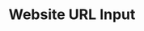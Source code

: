 ---
title: Website URL Input
category: Application
paid: false
isActive: true
ltr: {"vue":{"vueTail":[{"code":"<template>\n  <div class=\"max-w-md px-4 mx-auto mt-12\">\n    <label for=\"website-url\" class=\"block text-left py-2 text-gray-500\">\n      Website URL\n    </label>\n    <div class=\"flex items-center text-gray-400 border rounded-md\">\n      <div class=\"px-3 py-2.5 rounded-l-md bg-gray-50 border-r\">\n        https://\n      </div>\n      <input type=\"text\" placeholder=\"www.example.com\" id=\"website-url\"\n        class=\"w-full p-2.5 ml-2 bg-transparent outline-none\" />\n    </div>\n  </div>\n</template>","label":"App.vue"}],"vueCss":[{"code":"<template>\n  <div class=\"input-container\">\n    <label for=\"website-url\" class=\"input-label\">\n      Website URL\n    </label>\n    <div class=\"input-parent\">\n      <div class=\"left-input bg-gray-50\">\n        https://\n      </div>\n      <input type=\"text\" placeholder=\"www.example.com\" id=\"website-url\" class=\"website-url\" />\n    </div>\n  </div>\n</template>","label":"App.vue"},{"code":"  .input-container {\n    max-width: 28rem;\n    padding-left: 1rem;\n    padding-right: 1rem;\n    margin-left: auto;\n    margin-right: auto;\n    margin-top: 3rem;\n  }\n  .input-label {\n    color: #6b7280;\n    text-align: left;\n    padding-top: 0.5rem;\n    padding-bottom: 0.5rem;\n    display: block;\n  }\n  .input-parent {\n    border-radius: 0.375rem;\n    display: flex;\n    align-items: center;\n    color: #9ca3af;\n    border-width: 1px;\n  }\n  .left-input {\n    padding-top: 0.625rem;\n    padding-bottom: 0.625rem;\n    padding-left: 0.75rem;\n    padding-right: 0.75rem;\n    border-right-width: 1px;\n    border-top-left-radius: 0.375rem;\n    border-bottom-left-radius: 0.375rem;\n    background-color: #f9fafb;\n  }\n  .website-url {\n    padding: 0.625rem;\n    outline: 2px solid transparent;\n    outline-offset: 2px;\n    background-color: transparent;\n    width: 100%;\n    margin-left: 0.5rem;\n  }","label":"style.css"}]},"react":{"jsxTail":[{"label":"App.jsx","code":"export default () => {\n    return (\n        <div className=\"max-w-md px-4 mx-auto mt-12\">\n            <label for=\"website-url\" className=\"block py-2 text-gray-500\">\n                Website URL\n            </label>\n            <div className=\"flex items-center text-gray-400 border rounded-md\">\n                <div className=\"px-3 py-2.5 rounded-l-md bg-gray-50 border-r\">\n                    https://\n                </div>\n                <input \n                    type=\"text\"\n                    placeholder=\"www.example.com\"\n                    id=\"website-url\"\n                    className=\"w-full p-2.5 ml-2 bg-transparent outline-none\"\n                />\n            </div>\n        </div>\n    )\n}"}],"jsxCss":[{"code":"export default () => {\n    return (\n        <div className=\"website-url-input\">\n            <label for=\"website-url\">\n                Website URL\n            </label>\n            <div className=\"input-container\">\n                <div className=\"website-protocol\">\n                    https://\n                </div>\n                <input \n                    type=\"text\"\n                    placeholder=\"www.example.com\"\n                    id=\"website-url\"\n                    className=\"input\"\n                />\n            </div>\n        </div>\n    )\n}\n","label":"App.jsx"},{"label":"style.css","code":".website-url-input {\n  max-width: 28rem;\n  padding: 0px 1rem 0px 1rem;\n  margin: 3rem auto 0px auto;\n}\n.website-url-input label {\n  display: block;\n  padding-top: 0.5rem;\n  padding-bottom: 0.5rem;\n  color: #6b7280;\n}\n.website-url-input .input-container {\n  display: flex;\n  align-items: center;\n  color: #9ca3af;\n  border: solid 1px #e5e7eb;\n  border-radius: 0.375rem;\n}\n.website-url-input .input-container .website-protocol {\n  padding: 0.625rem 0.75rem 0.625rem 0.75rem;\n  background-color: #f9fafb;\n  border-top-left-radius: 0.375rem;\n  border-bottom-left-radius: 0.375rem;\n  border-right: solid 1px #e5e7eb;\n}\n.website-url-input .input-container .input {\n  width: 100%;\n  padding: 0.625rem;\n  margin-left: 0.5rem;\n  background-color: transparent;\n  outline: none;\n}\n"}]},"preview":"function App() {\n  return /*#__PURE__*/React.createElement(\"div\", {\n    className: \"max-w-md px-4 mx-auto mt-12\"\n  }, /*#__PURE__*/React.createElement(\"label\", {\n    for: \"website-url\",\n    className: \"block py-2 text-gray-500\"\n  }, \"Website URL\"), /*#__PURE__*/React.createElement(\"div\", {\n    className: \"flex items-center text-gray-400 border rounded-md\"\n  }, /*#__PURE__*/React.createElement(\"div\", {\n    className: \"px-3 py-2.5 rounded-l-md bg-gray-50 border-r\"\n  }, \"https://\"), /*#__PURE__*/React.createElement(\"input\", {\n    type: \"text\",\n    placeholder: \"www.example.com\",\n    id: \"website-url\",\n    className: \"w-full p-2.5 ml-2 bg-transparent outline-none\"\n  })));\n}"}
rtl: {"vue":{"vueCss":[],"vueTail":[]},"react":{"jsxTail":[{"label":"App.jsx","code":"export default () => {\n    return (\n        <div className=\"max-w-md px-4 mx-auto mt-12\">\n            <label for=\"website-url\" className=\"block py-2 text-gray-500\">\n                رابط الموقع\n            </label>\n            <div dir=\"ltr\" className=\"flex items-center text-gray-400 border rounded-md\">\n                <div className=\"px-3 py-2.5 rounded-l-md bg-gray-50 border-r\">\n                    https://\n                </div>\n                <input \n                    type=\"text\"\n                    placeholder=\"www.example.com\"\n                    id=\"website-url\"\n                    className=\"w-full p-2.5 ml-2 bg-transparent outline-none\"\n                />\n            </div>\n        </div>\n    )\n}"}],"jsxCss":[{"label":"App.jsx","code":"export default () => {\n    return (\n        <div className=\"website-url-input\">\n            <label for=\"website-url\">\n                رابط الموقع\n            </label>\n            <div dir=\"ltr\" className=\"input-container\">\n                <div className=\"website-protocol\">\n                    https://\n                </div>\n                <input \n                    type=\"text\"\n                    placeholder=\"www.example.com\"\n                    id=\"website-url\"\n                    className=\"input\"\n                />\n            </div>\n        </div>\n    )\n}"},{"code":".website-url-input {\n  max-width: 28rem;\n  padding: 0px 1rem 0px 1rem;\n  margin: 3rem auto 0px auto;\n}\n.website-url-input label {\n  display: block;\n  padding-top: 0.5rem;\n  padding-bottom: 0.5rem;\n  color: #6b7280;\n}\n.website-url-input .input-container {\n  display: flex;\n  align-items: center;\n  color: #9ca3af;\n  border: solid 1px #e5e7eb;\n  border-radius: 0.375rem;\n}\n.website-url-input .input-container .website-protocol {\n  padding: 0.625rem 0.75rem 0.625rem 0.75rem;\n  background-color: #f9fafb;\n  border-top-left-radius: 0.375rem;\n  border-bottom-left-radius: 0.375rem;\n  border-right: solid 1px #e5e7eb;\n}\n.website-url-input .input-container .input {\n  width: 100%;\n  padding: 0.625rem;\n  margin-left: 0.5rem;\n  background-color: transparent;\n  outline: none;\n}","label":"style.css"}]},"preview":"function App() {\n  return /*#__PURE__*/React.createElement(\"div\", {\n    className: \"max-w-md px-4 mx-auto mt-12\"\n  }, /*#__PURE__*/React.createElement(\"label\", {\n    for: \"website-url\",\n    className: \"block py-2 text-gray-500\"\n  }, \"\\u0631\\u0627\\u0628\\u0637 \\u0627\\u0644\\u0645\\u0648\\u0642\\u0639\"), /*#__PURE__*/React.createElement(\"div\", {\n    dir: \"ltr\",\n    className: \"flex items-center text-gray-400 border rounded-md\"\n  }, /*#__PURE__*/React.createElement(\"div\", {\n    className: \"px-3 py-2.5 rounded-l-md bg-gray-50 border-r\"\n  }, \"https://\"), /*#__PURE__*/React.createElement(\"input\", {\n    type: \"text\",\n    placeholder: \"www.example.com\",\n    id: \"website-url\",\n    className: \"w-full p-2.5 ml-2 bg-transparent outline-none\"\n  })));\n}"}
slug: /inputs
id: 1f861d42-be7c-4362-a3fd-9c0928e9bc52
created_at: 1
---